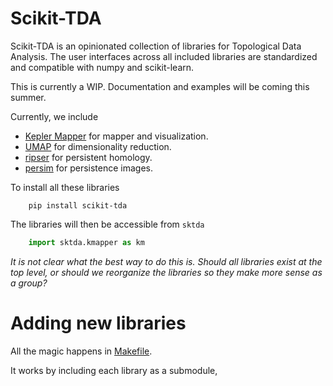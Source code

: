 # Scikit-TDA

Scikit-TDA is an opinionated collection of libraries for Topological Data Analysis. The user interfaces across all included libraries are standardized and compatible with numpy and scikit-learn.

This is currently a WIP. Documentation and examples will be coming this summer.

Currently, we include
- [Kepler Mapper](https://github.com/MLWave/kepler-mapper) for mapper and visualization.
- [UMAP](https://github.com/lmcinnes/UMAP) for dimensionality reduction.
- [ripser](https://github.com/ctralie/ripser) for persistent homology.
- [persim](https://github.com/sauln/persim) for persistence images.


To install all these libraries
```
    pip install scikit-tda
```


The libraries will then be accessible from `sktda`

``` Python
    import sktda.kmapper as km
```

*It is not clear what the best way to do this is.  Should all libraries exist at the top level, or should we reorganize the libraries so they make more sense as a group?* 

# Adding new libraries

All the magic happens in [Makefile](Makefile).

It works by including each library as a submodule, 

